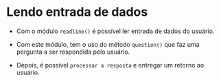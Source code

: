 # Lendo entrada de dados

- Com o módulo `readline()` é possível ler entrada de dados do usuário.

- Com este módulo, tem o uso do método `question()` que faz uma pergunta a ser respondida pelo usuário.

- Depois, é possível `processar a resposta` e entregar um retorno ao usuário.